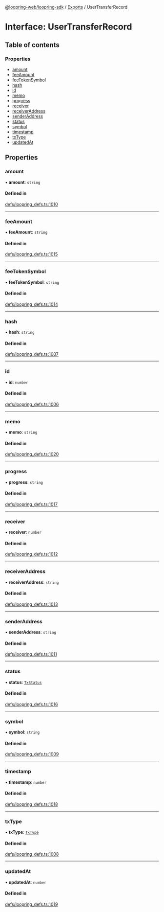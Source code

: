[@loopring-web/loopring-sdk](../README.md) / [Exports](../modules.md) / UserTransferRecord

# Interface: UserTransferRecord

## Table of contents

### Properties

- [amount](UserTransferRecord.md#amount)
- [feeAmount](UserTransferRecord.md#feeamount)
- [feeTokenSymbol](UserTransferRecord.md#feetokensymbol)
- [hash](UserTransferRecord.md#hash)
- [id](UserTransferRecord.md#id)
- [memo](UserTransferRecord.md#memo)
- [progress](UserTransferRecord.md#progress)
- [receiver](UserTransferRecord.md#receiver)
- [receiverAddress](UserTransferRecord.md#receiveraddress)
- [senderAddress](UserTransferRecord.md#senderaddress)
- [status](UserTransferRecord.md#status)
- [symbol](UserTransferRecord.md#symbol)
- [timestamp](UserTransferRecord.md#timestamp)
- [txType](UserTransferRecord.md#txtype)
- [updatedAt](UserTransferRecord.md#updatedat)

## Properties

### amount

• **amount**: `string`

#### Defined in

[defs/loopring_defs.ts:1010](https://github.com/Loopring/loopring_sdk/blob/077bca2/src/defs/loopring_defs.ts#L1010)

___

### feeAmount

• **feeAmount**: `string`

#### Defined in

[defs/loopring_defs.ts:1015](https://github.com/Loopring/loopring_sdk/blob/077bca2/src/defs/loopring_defs.ts#L1015)

___

### feeTokenSymbol

• **feeTokenSymbol**: `string`

#### Defined in

[defs/loopring_defs.ts:1014](https://github.com/Loopring/loopring_sdk/blob/077bca2/src/defs/loopring_defs.ts#L1014)

___

### hash

• **hash**: `string`

#### Defined in

[defs/loopring_defs.ts:1007](https://github.com/Loopring/loopring_sdk/blob/077bca2/src/defs/loopring_defs.ts#L1007)

___

### id

• **id**: `number`

#### Defined in

[defs/loopring_defs.ts:1006](https://github.com/Loopring/loopring_sdk/blob/077bca2/src/defs/loopring_defs.ts#L1006)

___

### memo

• **memo**: `string`

#### Defined in

[defs/loopring_defs.ts:1020](https://github.com/Loopring/loopring_sdk/blob/077bca2/src/defs/loopring_defs.ts#L1020)

___

### progress

• **progress**: `string`

#### Defined in

[defs/loopring_defs.ts:1017](https://github.com/Loopring/loopring_sdk/blob/077bca2/src/defs/loopring_defs.ts#L1017)

___

### receiver

• **receiver**: `number`

#### Defined in

[defs/loopring_defs.ts:1012](https://github.com/Loopring/loopring_sdk/blob/077bca2/src/defs/loopring_defs.ts#L1012)

___

### receiverAddress

• **receiverAddress**: `string`

#### Defined in

[defs/loopring_defs.ts:1013](https://github.com/Loopring/loopring_sdk/blob/077bca2/src/defs/loopring_defs.ts#L1013)

___

### senderAddress

• **senderAddress**: `string`

#### Defined in

[defs/loopring_defs.ts:1011](https://github.com/Loopring/loopring_sdk/blob/077bca2/src/defs/loopring_defs.ts#L1011)

___

### status

• **status**: [`TxStatus`](../enums/TxStatus.md)

#### Defined in

[defs/loopring_defs.ts:1016](https://github.com/Loopring/loopring_sdk/blob/077bca2/src/defs/loopring_defs.ts#L1016)

___

### symbol

• **symbol**: `string`

#### Defined in

[defs/loopring_defs.ts:1009](https://github.com/Loopring/loopring_sdk/blob/077bca2/src/defs/loopring_defs.ts#L1009)

___

### timestamp

• **timestamp**: `number`

#### Defined in

[defs/loopring_defs.ts:1018](https://github.com/Loopring/loopring_sdk/blob/077bca2/src/defs/loopring_defs.ts#L1018)

___

### txType

• **txType**: [`TxType`](../enums/TxType.md)

#### Defined in

[defs/loopring_defs.ts:1008](https://github.com/Loopring/loopring_sdk/blob/077bca2/src/defs/loopring_defs.ts#L1008)

___

### updatedAt

• **updatedAt**: `number`

#### Defined in

[defs/loopring_defs.ts:1019](https://github.com/Loopring/loopring_sdk/blob/077bca2/src/defs/loopring_defs.ts#L1019)
